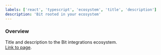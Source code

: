 ```yaml
---
labels: ['react', 'typescript', 'ecosystem', 'title', 'description']
description: 'Bit rooted in your ecosystem'
---
```


### Overview
  
Title and description to the Bit integrations ecosystem.  
[Link to page](https://bit.dev/enterprise).